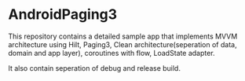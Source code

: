 # AndroidPaging3

This repository contains a detailed sample app that implements MVVM architecture using Hilt, Paging3, Clean architecture(seperation of data, domain and app layer),
coroutines with flow, LoadState adapter. 

It also contain seperation of debug and release build.
